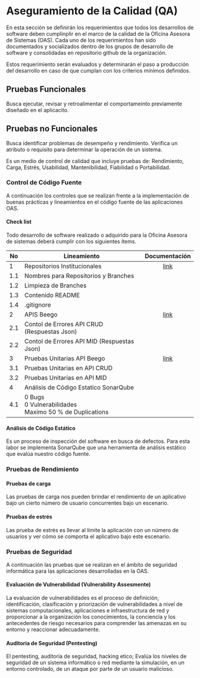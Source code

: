# Aseguramiento de la Calidad (QA)

En esta sección se definirán los requerimientos que todos los desarrollos de software deben cumplinplir en el marco de la calidad de la Oficina Asesora de Sistemas (OAS). Cada uno de los requerimientos han sido documentados y socializados dentro de los grupos de desarrollo de software y consolidadas en repositorio github de la organización.   

Estos requerimiento serán evaluados y determinarán el paso a producción del desarrollo en caso de que cumplan con los criterios mínimos definidos.

## Pruebas Funcionales
Busca ejecutar, revisar y retroalimentar el comportameinto previamente diseñado en el aplicacito.

## Pruebas no Funcionales
Busca identificar problemas de desempeño y rendimiento. Verifica un atributo o requisito para determinar la operación de un sistema.

Es un medio de control de calidad que incluye pruebas de: Rendimiento, Carga, Estrés, Usabilidad, Mantenibilidad, Fiabilidad o Portabilidad.

### Control de Código Fuente
A continuación los controles que se realizan frente a la implementación de buenas prácticas y lineamientos en el código fuente de las aplicaciones OAS.

#### Check list
Todo desarrollo de software realizado o adquirido para la Oficina Asesora de sistemas deberá cumplir con los siguientes ítems.

No |Lineamiento | Documentación
--- | --- | :---:
1 | Repositorios Institucionales | [link](https://github.com/udistrital/introduccion_oas#2-repositorios-institucionales-herb)
1.1 | Nombres para Repositorios y Branches |
1.2 | Limpieza de Branches |
1.3 | Contenido README |
1.4 | .gitignore |
2 | APIS Beego | [link](https://github.com/udistrital/introduccion_oas#5-apis-beego-mortar_board)
2.1 | Contol de Errores API CRUD (Respuestas Json) |
2.2 | Contol de Errores API MID (Respuestas Json) |
3 | Pruebas Unitarias API Beego | [link](https://github.com/udistrital/introduccion_oas#6-pruebas-unitarias-api-beego-mag)
3.1 | Pruebas Unitarias en API CRUD |
3.2 | Pruebas Unitarias en API MID |
4 | Análisis de Código Estatico SonarQube |
4.1 | 0 Bugs <br> 0 Vulnerabilidades <br> Maximo 50 % de Duplications |

#### Análisis de Código Estático
Es un proceso de inspección del software en busca de defectos. Para esta labor se implementa SonarQube que una herramienta de análisis estático que evalúa nuestro código fuente.

### Pruebas de Rendimiento

#### Pruebas de carga
Las pruebas de carga nos pueden brindar el rendimiento de un aplicativo bajo un cierto número de usuario concurrentes bajo un escenario.

#### Pruebas de estrés
Las prueba de estrés es llevar al límite la aplicación con un número de usuarios y ver cómo se comporta el aplicativo bajo este escenario.

###  Pruebas de Seguridad
A continuación las pruebas que se realizan en el ámbito de seguridad informática para las aplicaciones desarrolladas en la OAS.

#### Evaluación de Vulnerabilidad (Vulnerability Assesmente)

La evaluación de vulnerabilidades es el proceso de definición, identificación, clasificación y priorización de vulnerabilidades a nivel de sistemas computacionales, aplicaciones e infraestructura de red y proporcionar a la organización los conocimientos, la conciencia y los antecedentes de riesgo necesarios para comprender las amenazas en su entorno y reaccionar adecuadamente.

#### Auditoria de Seguridad (Pentesting)

El pentesting, auditoria de seguridad, hacking etico; Evalúa los niveles de seguridad de un sistema informático o red mediante la simulación, en un entorno controlado, de un ataque por parte de un usuario malicioso.
